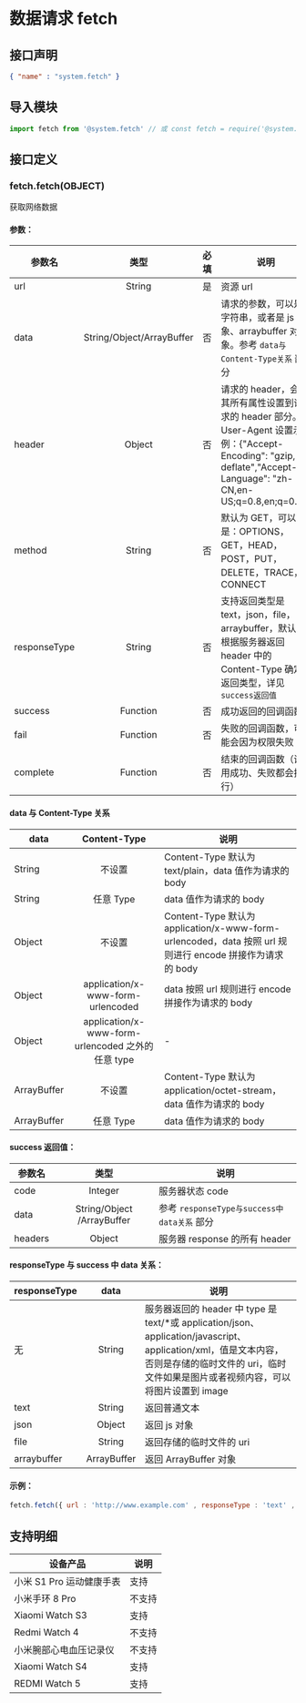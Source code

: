 <!-- 源地址: https://iot.mi.com/vela/quickapp/zh/features/network/fetch.html -->

# 数据请求 fetch

## 接口声明
```json
{ "name" : "system.fetch" }
```

## 导入模块
```javascript
import fetch from '@system.fetch' // 或 const fetch = require('@system.fetch')
```

## 接口定义

### fetch.fetch(OBJECT)

获取网络数据

#### 参数：

参数名 | 类型 | 必填 | 说明  
---|:---:|---|---  
url | String | 是 | 资源 url  
data | String/Object/ArrayBuffer | 否 | 请求的参数，可以是字符串，或者是 js 对象、arraybuffer 对象。参考 `data与Content-Type关系` 部分  
header | Object | 否 | 请求的 header，会将其所有属性设置到请求的 header 部分。User-Agent 设置示例：{"Accept-Encoding": "gzip, deflate","Accept-Language": "zh-CN,en-US;q=0.8,en;q=0.6"}  
method | String | 否 | 默认为 GET，可以是：OPTIONS，GET，HEAD，POST，PUT，DELETE，TRACE，CONNECT  
responseType | String | 否 | 支持返回类型是 text，json，file，arraybuffer，默认会根据服务器返回 header 中的 Content-Type 确定返回类型，详见 `success返回值`  
success | Function | 否 | 成功返回的回调函数  
fail | Function | 否 | 失败的回调函数，可能会因为权限失败  
complete | Function | 否 | 结束的回调函数（调用成功、失败都会执行）  
  
#### data 与 Content-Type 关系

data | Content-Type | 说明  
---|:---:|---  
String | 不设置 | Content-Type 默认为 text/plain，data 值作为请求的 body  
String | 任意 Type | data 值作为请求的 body  
Object | 不设置 | Content-Type 默认为 application/x-www-form-urlencoded，data 按照 url 规则进行 encode 拼接作为请求的 body  
Object | application/x-www-form-urlencoded | data 按照 url 规则进行 encode 拼接作为请求的 body  
Object | application/x-www-form-urlencoded 之外的任意 type | -  
ArrayBuffer | 不设置 | Content-Type 默认为 application/octet-stream，data 值作为请求的 body  
ArrayBuffer | 任意 Type | data 值作为请求的 body  
  
#### success 返回值：

参数名 | 类型 | 说明  
---|:---:|---  
code | Integer | 服务器状态 code  
data | String/Object /ArrayBuffer | 参考 `responseType与success中data关系` 部分  
headers | Object | 服务器 response 的所有 header  
  
#### responseType 与 success 中 data 关系：

responseType | data | 说明  
---|:---:|---  
无 | String | 服务器返回的 header 中 type 是 text/*或 application/json、application/javascript、application/xml，值是文本内容，否则是存储的临时文件的 uri，临时文件如果是图片或者视频内容，可以将图片设置到 image  
text | String | 返回普通文本  
json | Object | 返回 js 对象  
file | String | 返回存储的临时文件的 uri  
arraybuffer | ArrayBuffer | 返回 ArrayBuffer 对象  
  
#### 示例：
```javascript
fetch.fetch({ url : 'http://www.example.com' , responseType : 'text' , success : function(response){ console.log(` the status code of the response: ${ response.code } `)console.log(` the data of the response: ${ response.data } `)console.log(` the headers of the response: ${ JSON.stringify(response.headers)} `)} , fail : function(data , code){ console.log(` handling fail, errMsg = ${ data } `)console.log(` handling fail, errCode = ${ code } `)} })// 我们也可以使用promise的方式处理回调 fetch.fetch({ url : 'http://www.example.com' , responseType : 'text' }). then(res => { const result = res.data console.log(` the status code of the response: ${ result.code } `)console.log(` the data of the response: ${ result.data } `)console.log(` the headers of the response: ${ JSON.stringify(result.headers)} `)}). catch(error => { console.log(` handling fail, errMsg = ${ error.data } `)console.log(` handling fail, errCode = ${ error.code } `)})
```

## 支持明细

设备产品 | 说明  
---|---  
小米 S1 Pro 运动健康手表 | 支持  
小米手环 8 Pro | 不支持  
Xiaomi Watch S3 | 支持  
Redmi Watch 4 | 不支持  
小米腕部心电血压记录仪 | 不支持  
Xiaomi Watch S4 | 支持  
REDMI Watch 5 | 支持
